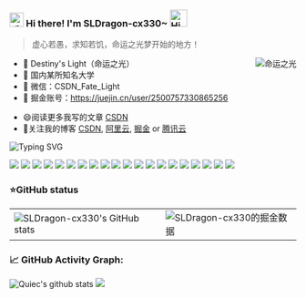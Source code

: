 <h3>
  <img src="https://media.giphy.com/media/hvRJCLFzcasrR4ia7z/giphy.gif" width="25" alt="手势">
  Hi there! I'm SLDragon-cx330~ 
  <img src="https://emojis.slackmojis.com/emojis/images/1588866973/8934/hellokittydance.gif?1588866973" alt="Hi" width="30" />
</h3>

> 虚心若愚，求知若饥，命运之光梦开始的地方！

<a href="https://github.com/SLDragon-cx330">
  <div align="right" >
    <img align="right" src="https://count.getloli.com/get/@:tinygeeker?theme=rule34" alt="命运之光" />
  </div>
</a>

<!-- ======================================= -->
- 💼 Destiny's Light（命运之光）
- 🏫 国内某所知名大学
- 📮 微信：CSDN_Fate_Light
- 📖 掘金账号：https://juejin.cn/user/2500757330865256
* 😄阅读更多我写的文章 [CSDN](https://blog.csdn.net/VLOKL?type=blog)
* 👯关注我的博客 [CSDN](https://blog.csdn.net/VLOKL?type=blog), [阿里云](https://developer.aliyun.com/profile/expert/3z4stlrddizcq), [掘金](https://juejin.cn/user/2500757330865256) or [腾讯云](https://bbs.huaweicloud.com/community/usersnew/id_1683969425588960)

<!-- https://readme-typing-svg.demolab.com/demo/ -->
![Typing SVG](https://readme-typing-svg.herokuapp.com?font=DynaPuff&size=20&pause=1000&color=9999FF&center=true&vCenter=true&width=500&height=22&lines=Welcome+to+the+nest+of+the+light+of+destiny.++%F0%9F%91%8B)


<!-- ======================================= -->

![](https://img.shields.io/badge/-Nodejs-43853d?style=flat-square&logo=Node.js&logoColor=white) ![](https://img.shields.io/badge/-WebRTC-008000?style=flat-square&logo=WebRTC&labelColor=90EE90&color=fff) ![](https://img.shields.io/badge/-JavaScript-e5cd0c?style=flat-square&logo=JavaScript&labelColor=f7df1e&logoColor=000) ![](https://img.shields.io/badge/-TypeScript-3178C6?style=flat-square&logo=TypeScript&logoColor=white&color=blue) ![](https://img.shields.io/badge/-Vue.js-29beb0?style=flat-square&logo=vue.js&labelColor=ffffff&color=4FC08D) ![](https://img.shields.io/badge/-React-29beb0?style=flat-square&logo=React&labelColor=ffffff&color=61DAFB) ![](https://img.shields.io/badge/-WebPack-1C78C0?style=flat-square&logo=WebPack&logoColor=white) ![](https://img.shields.io/badge/-Electron-white?style=flat-square&logo=electron&logoColor=white&color=47848F) ![](https://img.shields.io/badge/-Three.js-000000?style=flat-square&logo=Three.js) ![](https://img.shields.io/badge/-MiniProgram-008000?style=flat-square&logo=WeChat&labelColor=fff&color=07C160) ![](https://img.shields.io/badge/-NPM-CB3837?style=flat-square&logo=npm&logoColor=white) ![](https://img.shields.io/badge/-Github_Actions-2088FF?style=flat-square&logo=github-actions&logoColor=white) [![](https://img.shields.io/badge/-Gist-black?style=flat-square&logo=GitHub&labelColor=blue&color=fff&logoColor=fff)](https://gist.github.com/tinygeeker) ![](https://img.shields.io/badge/-Tampermonkey-black?style=flat-square&logo=Tampermonkey&labelColor=black&color=00485B) ![](https://img.shields.io/badge/-KaliLinux-white?style=flat-square&logo=KaliLinux&logoColor=white&color=blue) ![](https://img.shields.io/badge/-MySQL-white?style=flat-square&logo=MySQL&logoColor=white&color=fff&labelColor=4479A1) ![](https://img.shields.io/badge/-CodePen-white?style=flat-square&logo=CodePen&logoColor=white&color=000) ![](https://img.shields.io/badge/-Jenkins-white?style=flat-square&logo=Jenkins&labelColor=D24939&color=white&logoColor=white) ![](https://img.shields.io/badge/-Docker-white?style=flat-square&logo=Docker&labelColor=2496ED&color=2496ED&logoColor=white) ![](https://img.shields.io/badge/-Bilibili-white?style=flat-square&logo=Bilibili&labelColor=00A1D6&logoColor=white)

<!-- ======================================= -->

### ⭐GitHub status

<!--

![Anurag's GitHub stats](https://github-readme-stats.vercel.app/api?username=SLDragon-cx330&show_icons=true&hide=prs&card_width=1000)
<!--
![](https://github-readme-activity-graph.cyclic.app/graph?username=tinygeeker&theme=github)
![](https://github-readme-stats.vercel.app/api?username=tinygeeker&show_icons=truee&include_all_commits=true&theme=onedark&hide=prs) 
![](https://github-readme-stats.vercel.app/api/top-langs/?username=tinygeeker&layout=compact&show_icons=truee&include_all_commits=true&theme=onedark&card_width=230)


-->



<table border=0>
  <tr>
    <td><img src="https://github-readme-stats.vercel.app/api?username=SLDragon-cx330&show_icons=true&count_private=true&theme=vue-light&hide_border=true" alt="SLDragon-cx330's GitHub stats" style="zoom:100%;" align="left"/></td>
    <td><img src="https://4sdvg7tqbv.us.aircode.run/juejin?uid=2500757330865256&hide_border=true" alt="SLDragon-cx330的掘金数据" style="zoom:100%;" align="left"/></td>
  </tr>
</table>

<!-- 
##### Some repo 

* [autocue](https://github.com/tinygeeker/autocue)：🛠️AI drawing prompter tool.(AI绘画提词工具)🧰  [![](https://img.shields.io/github/stars/tinygeeker/autocue)](https://github.com/tinygeeker/autocue)
* [python-spiders](https://github.com/tinygeeker/python-spiders)：🛠️Some crawler projects.(一些爬虫实战项目)🧰  [![](https://img.shields.io/github/stars/tinygeeker/python-spiders)](https://github.com/tinygeeker/python-spiders)
* [ChatGPT-presets](https://github.com/tinygeeker/ChatGPT-presets)：🛠️Some interesting presets for ChatGPT.(一些ChatGPT有趣的预设包)🧰  [![](https://img.shields.io/github/stars/tinygeeker/ChatGPT-presets)](https://github.com/tinygeeker/ChatGPT-presets)
* [sitemap](https://github.com/tinygeeker/sitemap)：🛠️Paddling fish website navigation.(划水摸鱼网站导航)🧰  [![](https://img.shields.io/github/stars/tinygeeker/sitemap)](https://github.com/tinygeeker/sitemap)
======================================= -->

<!--   GitHub stats graph -->
### 📈 GitHub Activity Graph:
![Quiec's github stats](https://github-readme-stats.vercel.app/api/top-langs/?username=SLDragon-cx330&theme=vue-light)
<img src="https://github-readme-streak-stats.herokuapp.com/?user=SLDragon-cx330"></img>



